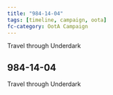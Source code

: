 ```yaml
---
title: "984-14-04"
tags: [timeline, campaign, oota]
fc-category: OotA Campaign
---
```

<span class='ob-timelines'
	data-date='984-14-04-00'
	data-title='Campaign: NAGA Adventures'
	data-class='orange'> Travel through Underdark </span>
## 984-14-04
Travel through Underdark
